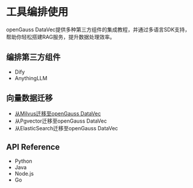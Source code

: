 # 工具编排使用

openGauss DataVec提供多种第三方组件的集成教程，并通过多语言SDK支持，帮助你轻松搭建RAG服务，提升数据处理效率。

## 编排第三方组件
- Dify
- AnythingLLM

## 向量数据迁移
- [从Milvus迁移至openGauss DataVec](milvus2datavec.md)
- 从Pgvector迁移至openGauss DataVec
- 从ElasticSearch迁移至openGauss DataVec

## API Reference
- Python
- Java
- Node.js
- Go

